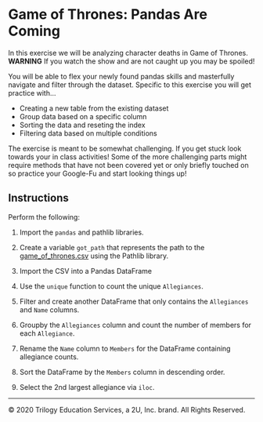 # Game of Thrones: Pandas Are Coming

In this exercise we will be analyzing character deaths in Game of Thrones. **WARNING** If you watch the show and are not caught up you may be spoiled!

You will be able to flex your newly found pandas skills and masterfully navigate and filter through the dataset. Specific to this exercise you will get practice with...

* Creating a new table from the existing dataset
* Group data based on a specific column
* Sorting the data and reseting the index
* Filtering data based on multiple conditions

The exercise is meant to be somewhat challenging. If you get stuck look towards your in class activities! Some of the more challenging parts might require methods that have not been covered yet or only briefly touched on so practice your Google-Fu and start looking things up!

## Instructions

Perform the following:

1. Import the `pandas` and pathlib libraries.

2. Create a variable `got_path` that represents the path to the [game_of_thrones.csv](Resources/game_of_thrones.csv) using the Pathlib library.

3. Import the CSV into a Pandas DataFrame

4. Use the `unique` function to count the unique `Allegiances`.

5. Filter and create another DataFrame that only contains the `Allegiances` and `Name` columns.

6. Groupby the `Allegiances` column and count the number of members for each `Allegiance`.

7. Rename the `Name` column to `Members` for the DataFrame containing allegiance counts.

8. Sort the DataFrame by the `Members` column in descending order.

9. Select the 2nd largest allegiance via `iloc`.

---

© 2020 Trilogy Education Services, a 2U, Inc. brand. All Rights Reserved.
